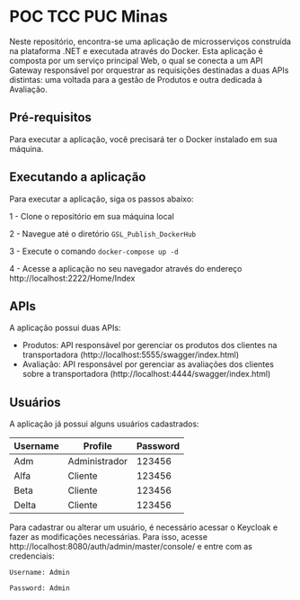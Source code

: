 
# POC TCC PUC Minas

Neste repositório, encontra-se uma aplicação de microsserviços construída na plataforma .NET e executada através do Docker. Esta aplicação é composta por um serviço principal Web, o qual se conecta a um API Gateway responsável por orquestrar as requisições destinadas a duas APIs distintas: uma voltada para a gestão de Produtos e outra dedicada à Avaliação.

## Pré-requisitos
Para executar a aplicação, você precisará ter o Docker instalado em sua máquina.

## Executando a aplicação
Para executar a aplicação, siga os passos abaixo:

1 - Clone o repositório em sua máquina local

2 - Navegue até o diretório `GSL_Publish_DockerHub`

3 - Execute o comando `docker-compose up -d`

4 - Acesse a aplicação no seu navegador através do endereço http://localhost:2222/Home/Index

## APIs
A aplicação possui duas APIs:

- Produtos: API responsável por gerenciar os produtos dos clientes na transportadora (http://localhost:5555/swagger/index.html)
- Avaliação: API responsável por gerenciar as avaliações dos clientes sobre a transportadora (http://localhost:4444/swagger/index.html)

## Usuários
A aplicação já possui alguns usuários cadastrados:

| Username             | Profile      | Password |
| --------- | ---------------- | -------- |
| Adm | Administrador | 123456 |
| Alfa | Cliente | 123456 |
| Beta | Cliente | 123456 |
| Delta | Cliente | 123456 |


Para cadastrar ou alterar um usuário, é necessário acessar o Keycloak e fazer as modificações necessárias. Para isso, acesse http://localhost:8080/auth/admin/master/console/ e entre com as credenciais: 

`Username: Admin` 

`Password: Admin`




